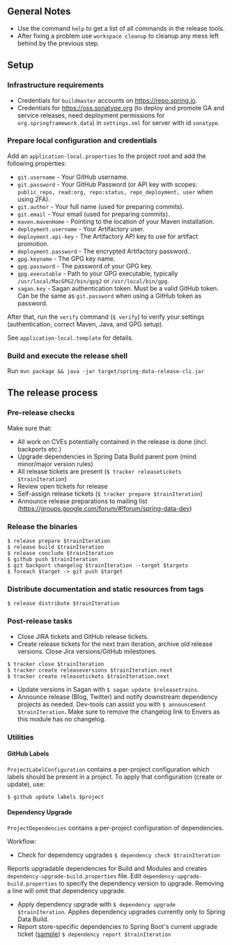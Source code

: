 ## General Notes

* Use the command `help` to get a list of all commands in the release tools.
* After fixing a problem use `workspace cleanup` to cleanup any mess left behind by the previous step.

## Setup

### Infrastructure requirements

- Credentials for `buildmaster` accounts on https://repo.spring.io.
- Credentials for https://oss.sonatype.org (to deploy and promote GA and service releases, need deployment permissions for `org.springframework.data`) in `settings.xml` for server with id `sonatype`.

### Prepare local configuration and credentials

Add an `application-local.properties` to the project root and add the following properties:

- `git.username` - Your GitHub username.
- `git.password` - Your GitHub Password (or API key with scopes: `public_repo, read:org, repo:status, repo_deployment, user` when using 2FA).
- `git.author` - Your full name (used for preparing commits).
- `git.email` - Your email (used for preparing commits).
- `maven.mavenHome` - Pointing to the location of your Maven installation.
- `deployment.username` - Your Artifactory user.
- `deployment.api-key` - The Artifactory API key to use for artifact promotion.
- `deployment.password` - The encrypted Artifactory password..
- `gpg.keyname` - The GPG key name.
- `gpg.password` - The password of your GPG key.
- `gpg.executable` - Path to your GPG executable, typically `/usr/local/MacGPG2/bin/gpg2`
  or `/usr/local/bin/gpg`.
- `sagan.key` - Sagan authentication token. Must be a valid GitHub token. Can be the same
  as `git.password` when using a GitHub token as password.

After that, run the `verify` command (`$ verify`) to verify your settings (authentication,
correct Maven, Java, and GPG setup).

See `application-local.template` for details.

### Build and execute the release shell

Run `mvn package && java -jar target/spring-data-release-cli.jar`

## The release process

### Pre-release checks

Make sure that:

* All work on CVEs potentially contained in the release is done (incl. backports etc.)
* Upgrade dependencies in Spring Data Build parent pom (mind minor/major version rules)
* All release tickets are present (`$ tracker releasetickets $trainIteration`)
* Review open tickets for release
* Self-assign release tickets (`$ tracker prepare $trainIteration`)
* Announce release preparations to mailing list (https://groups.google.com/forum/#!forum/spring-data-dev)

### Release the binaries

```
$ release prepare $trainIteration
$ release build $trainIteration
$ release conclude $trainIteration
$ github push $trainIteration
$ git backport changelog $trainIteration --target $targets
$ foreach $target -> git push $target
```

### Distribute documentation and static resources from tags

```
$ release distribute $trainIteration
```

### Post-release tasks

* Close JIRA tickets and GitHub release tickets.
* Create release tickets for the next train iteration, archive old release versions. Close Jira versions/GitHub milestones.

```
$ tracker close $trainIteration
$ tracker create releaseversions $trainIteration.next
$ tracker create releasetickets $trainIteration.next
```

* Update versions in Sagan with `$ sagan update $releasetrains`.
* Announce release (Blog, Twitter) and notify downstream dependency projects as needed. Dev-tools can assist you with `$ announcement $trainIteration`. Make sure to remove the changelog link to Envers as this module has no changelog.

### Utilities

#### GitHub Labels

`ProjectLabelConfiguration` contains a per-project configuration which labels should be present in a project. To apply that configuration (create or update), use:

```
$ github update labels $project
```

#### Dependency Upgrade

`ProjectDependencies` contains a per-project configuration of dependencies.

Workflow:

* Check for dependency upgrades `$ dependency check $trainIteration`

Reports upgradable dependencies for Build and Modules and creates `dependency-upgrade-build.properties` file. 
Edit `dependency-upgrade-build.properties` to specify the dependency version to upgrade. Removing a line will omit that dependency upgrade.

* Apply dependency upgrade with `$ dependency upgrade $trainIteration`. Applies dependency upgrades currently only to Spring Data Build.
* Report store-specific dependencies to Spring Boot's current upgrade ticket ([sample](https://github.com/spring-projects/spring-boot/issues/24036)) `$ dependency report $trainIteration`
